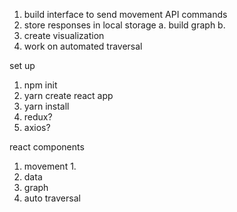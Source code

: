 

1. build interface to send movement API commands
2. store responses in local storage
   a. build graph
   b. 
3. create visualization
4. work on automated traversal

set up
1. npm init
2. yarn create react app
3. yarn install
4. redux?
5. axios?


react components
1. movement
   1. 
2. data 
3. graph
4. auto traversal